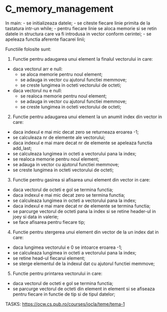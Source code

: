 # C_memory_management

 In main:
	- se initializeaza datele;
	- se citeste fiecare linie primita de la tastatura intr-un while;
	- pentru fiecare linie se aloca memorie si se retin datele in structura care va fi introdusa in vector conform cerintei;
	- se apeleaza functia aferente fiacarei linii;

 Functiile folosite sunt:
 
1) Functie pentru adaugarea unui element la finalul vectorului in care:
- daca vectorul arr e null:
	- se aloca memorie pentru noul element;
	- se adauga in vector cu ajutorul functiei memmove;
	- se creste lungimea in octeti vectorului de octeti;
- daca vectorul nu e null:
	- se realoca memorie pentru noul element;
	- se adauga in vector cu ajutorul functiei memmove;
	- se creste lungimea in octeti vectorului de octeti;

2) Functie pentru adaugarea unui element la un anumit index din vector in care:
- daca indexul e mai mic decat zero se returneaza eroarea -1;
- se calculeaza nr de elemente ale vectorului;
- daca indexul e mai mare decat nr de elemente se apeleaza functia add_last;
- se calculeaza lungimea in octeti a vectorului pana la index;
- se realoca memorie pentru noul element;
- se adauga in vector cu ajutorul functiei memmove;
- se creste lungimea in octeti vectorului de octeti;

3) Functie pentru gasirea si afisarea unui element din vector in care:
- daca vectorul de octeti e gol se termina functia;
- daca indexul e mai mic decat zero se termina functia;
- se calculeaza lungimea in octeti a vectorului pana la index;
- daca indexul e mai mare decat nr de elemente se termina functia;
- se parcurge vectorul de octeti pana la index si se retine header-ul in joey si data in valerie;
- se face afisarea pentru fiecare tip;

4) Functie pentru stergerea unui element din vector de la un index dat in care:
- daca lungimea vectorului e 0 se intoarce eroarea -1;
- se calculeaza lungimea in octeti a vectorului pana la index;
- se retine head-ul fiecarui element;
- se sterge elementul de la indexul dat cu ajutorul functiei memmove;

5) Functie pentru printarea vectorului in care:
- daca vectorul de octeti e gol se termina functia;
- se parcurge vectorul de octeti din element in element si se afiseaza pentru fiecare in functie de tip si de tipul datelor;

TASKS: https://ocw.cs.pub.ro/courses/iocla/teme/tema-1
